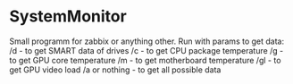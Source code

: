 ﻿# SystemMonitor
Small programm for zabbix or anything other.
Run with params to get data:
/d  - to get SMART data of drives
/c  - to get CPU package temperature
/g  - to get GPU core temperature
/m  - to get motherboard temperature
/gl  - to get GPU video load
/a or nothing - to get all possible data
